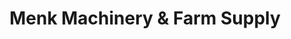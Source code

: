 ---
title: "Menk Machinery & Farm Supply"
url: /aurora/menk-machinery-and-farm-supply/
shop: shop
---